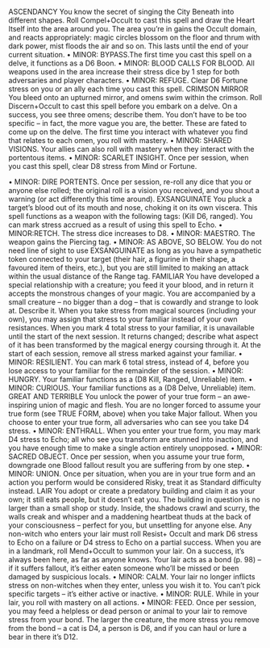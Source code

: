 ASCENDANCY
You know the secret of singing the City Beneath into
different shapes. Roll Compel+Occult to cast this
spell and draw the Heart Itself into the area
around you. The area you’re in gains the Occult
domain, and reacts appropriately: magic circles
blossom on the floor and thrum with dark power,
mist floods the air and so on. This lasts until the
end of your current situation.
• MINOR: BYPASS.The first time you cast this
spell on a delve, it functions as a D6 Boon.
• MINOR: BLOOD CALLS FOR BLOOD. All
weapons used in the area increase their stress
dice by 1 step for both adversaries and player
characters.
• MINOR: REFUGE. Clear D6 Fortune stress on
you or an ally each time you cast this spell.
CRIMSON MIRROR
You bleed onto an upturned mirror, and omens swim
within the crimson. Roll Discern+Occult to cast this
spell before you embark on a delve. On a success,
you see three omens; describe them. You don’t
have to be too specific – in fact, the more vague
you are, the better. These are fated to come up on
the delve. The first time you interact with
whatever you find that relates to each omen, you
roll with mastery.
• MINOR: SHARED VISIONS. Your allies can
also roll with mastery when they interact with
the portentous items.
• MINOR: SCARLET INSIGHT. Once per
session, when you cast this spell, clear D8
stress from Mind or Fortune.

• MINOR: DIRE PORTENTS. Once per session,
re-roll any dice that you or anyone else rolled;
the original roll is a vision you received, and
you shout a warning (or act differently this
time around).
EXSANGUINATE
You pluck a target’s blood out of its mouth and nose,
choking it on its own viscera. This spell functions as
a weapon with the following tags: (Kill D6,
ranged). You can mark stress accrued as a result
of using this spell to Echo.
• MINOR:RETCH. The stress dice increases to D8.
• MINOR: MAESTRO. The weapon gains the
Piercing tag.
• MINOR: AS ABOVE, SO BELOW. You do not
need line of sight to use EXSANGUINATE as
long as you have a sympathetic token connected
to your target (their hair, a figurine in their
shape, a favoured item of theirs, etc.), but you
are still limited to making an attack within the
usual distance of the Range tag.
FAMILIAR
You have developed a special relationship with a creature;
you feed it your blood, and in return it accepts the monstrous
changes of your magic. You are accompanied by
a small creature – no bigger than a dog – that is
cowardly and strange to look at. Describe it.
When you take stress from magical sources
(including your own), you may assign that stress to
your familiar instead of your own resistances. When
you mark 4 total stress to your familiar, it is unavailable
until the start of the next session. It returns
changed; describe what aspect of it has been transformed
by the magical energy coursing through it.
At the start of each session, remove all stress
marked against your familiar.
• MINOR: RESILIENT. You can mark 6 total
stress, instead of 4, before you lose access to
your familiar for the remainder of the session.
• MINOR: HUNGRY. Your familiar functions as
a (D8 Kill, Ranged, Unreliable) item.
• MINOR: CURIOUS. Your familiar functions as
a (D8 Delve, Unreliable) item.
GREAT AND TERRIBLE
You unlock the power of your true form – an awe-inspiring
union of magic and flesh. You are no longer
forced to assume your true form (see TRUE
FORM, above) when you take Major fallout.
When you choose to enter your true form, all
adversaries who can see you take D4 stress.
• MINOR: ENTHRALL. When you enter your
true form, you may mark D4 stress to Echo; all
who see you transform are stunned into
inaction, and you have enough time to make a
single action entirely unopposed.
• MINOR: SACRED OBJECT. Once per session,
when you assume your true form, downgrade
one Blood fallout result you are suffering from
by one step.
• MINOR: UNION. Once per situation, when
you are in your true form and an action you
perform would be considered Risky, treat it as
Standard difficulty instead.
LAIR
You adopt or create a predatory building and claim it as
your own; it still eats people, but it doesn’t eat you. The
building in question is no larger than a small shop
or study. Inside, the shadows crawl and scurry, the
walls creak and whisper and a maddening heartbeat
thuds at the back of your consciousness –
perfect for you, but unsettling for anyone else. Any
non-witch who enters your lair must roll Resist+
Occult and mark D6 stress to Echo on a failure
or D4 stress to Echo on a partial success.
When you are in a landmark, roll Mend+Occult
to summon your lair. On a success, it’s always
been here, as far as anyone knows. Your lair acts
as a bond (p. 98) – if it suffers fallout, it’s either
eaten someone who’ll be missed or been damaged
by suspicious locals.
• MINOR: CALM. Your lair no longer inflicts
stress on non-witches when they enter, unless you wish it to. You can’t pick specific targets –
it’s either active or inactive.
• MINOR: RULE. While in your lair, you roll with
mastery on all actions.
• MINOR: FEED. Once per session, you may
feed a helpless or dead person or animal to
your lair to remove stress from your bond. The
larger the creature, the more stress you remove
from the bond – a cat is D4, a person is D6, and
if you can haul or lure a bear in there it’s D12.